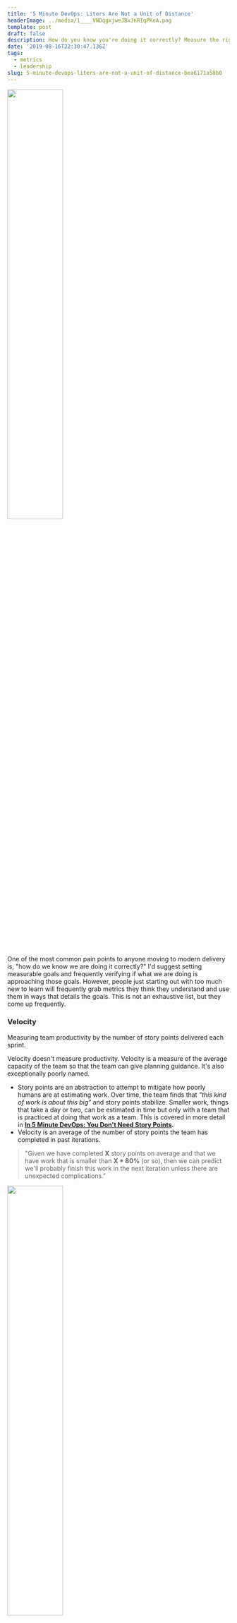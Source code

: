 ```yaml
---
title: '5 Minute DevOps: Liters Are Not a Unit of Distance'
headerImage: ../media/1____VNDqgxjweJBxJnRIqPKoA.png
template: post
draft: false
description: How do you know you're doing it correctly? Measure the right way.
date: '2019-08-16T22:30:47.136Z'
tags:
  - metrics
  - leadership
slug: 5-minute-devops-liters-are-not-a-unit-of-distance-bea6171a58b0
---
```


<img src="../media/1____VNDqgxjweJBxJnRIqPKoA.png" width="50%"></img>

One of the most common pain points to anyone moving to modern delivery is, "how do we know we are doing it correctly?" I'd suggest setting measurable goals and frequently verifying if what we are doing is approaching those goals. However, people just starting out with too much new to learn will frequently grab metrics they think they understand and use them in ways that details the goals. This is not an exhaustive list, but they come up frequently.

### Velocity

Measuring team productivity by the number of story points delivered each sprint.

Velocity doesn't measure productivity. Velocity is a measure of the average capacity of the team so that the team can give planning guidance. It's also exceptionally poorly named.

* Story points are an abstraction to attempt to mitigate how poorly humans are at estimating work. Over time, the team finds that _"this kind of work is about this big"_ and story points stabilize. Smaller work, things that take a day or two, can be estimated in time but only with a team that is practiced at doing that work as a team. This is covered in more detail in [**In 5 Minute DevOps: You Don't Need Story Points**](https://medium.com/walmartlabs/5-minute-devops-you-dont-need-story-points-acad7f157855)**.**
* Velocity is an average of the number of story points the team has completed in past iterations.

> "Given we have completed **X** story points on average and that we have work that is smaller than **X \* 80%** (or so), then we can predict we'll probably finish this work in the next iteration unless there are unexpected complications."

<img src="../media/1____G9IN__QlcxPkp6AB__IRlKQ.jpeg" width="50%"></img>

If you ask a team to increase their velocity, they will. Story points will inflate. Some misguided leaders will attempt to standardize the size of a story point. That's not possible. All they do is translate story points to time and create a math problem for everyone to solve for every story. If you want to do this, just use time. The problem is still there though. If we measure velocity as the number of estimated hours or days delivered in an iteration, then estimates get inflated to show improvement over time.

Productivity is measured by how frequently we can delivery stable changes that deliver value to the end-user.

### Agile Maturity Scores

<img src="../media/1__m__HO8WeLh5VUvchQ46d64w.png" width="50%"></img>

Team Agile Maturity Scores aren't a thing. That's a fake metric sold by "Agile" money mills. You don't observe "maturity" and you never mature. You inspect and adapt. The faster you can deliver, the more you can inspect, and the faster you adapt. There are no defined processes in agile development. There are known good practices that teams should be aware of and adopt as they see fit to improve their ability to deliver. Teams should review and compare their practices to the [principles of the Manifesto](https://agilemanifesto.org/principles.html).

### **Agile Adoption Rate**

This can only be measured by outcomes: delivery frequency, lead time to change, mean time to recover, and change fail rate. Those outcomes show how agile you are. There are surveys some "Agile Transformation" companies use to measure this. Based on those survey's most teams will be industry leaders in Agile in only weeks or a few months. If someone hands you a maturity survey, find a better source.

We should set improvement goals over time and educate everyone on known good practices that help them reach those goals. Those practices only become their own if they choose them. If told how to work, they do will adopt and they have no route to improve. This is why most "agile transformations" fail. The core culture required is not adopted. "Command and control" is incompatible with improvement. Toyota learned this 50 years ago.

### **Initiative Milestones**

<img src="../media/1__TH4OmxdrOeUSiIqeeWhLRg.png" width="50%"></img>

This assumes the initiatives will meet the goals. It's a blind march to "we did what we said we'd do" without considering feedback on if we should be doing it at all. Instead, we should set product value delivery goals and metrics. "We will reduce the time spent doing X by 50% if we deliver this next feature". Then reward achieving that. Even more important, reward the behavior of recognizing when that isn't happening and changing course to a better outcome.

### Agile Maturity

This is what agile delivery looks like, the continuous delivery of value to the end-user. The faster a product can close this loop, the higher the quality and the lower the total cost of ownership. Helping the team widen their pipeline by removing waste increases their ability to deliver. Planning deliverables for the next year with set milestones makes this ability almost irrelevant. That legacy process removes learning and improving from the plan.

<img src="../media/1____zuqnLs80ss6PDXceW1DFg.png" width="50%"></img>

Measuring correctly is key and metrics must be used wisely or even the right metrics can be destructive. Measure in offsetting groups to prevent gaming. One of the exercises I do is look at metrics and use my software testing brain against them. "What can go wrong? How can I break this? How can I game this to look good?" Then I tell people.

Go forth and use meters for distance. Liters are for volume.
